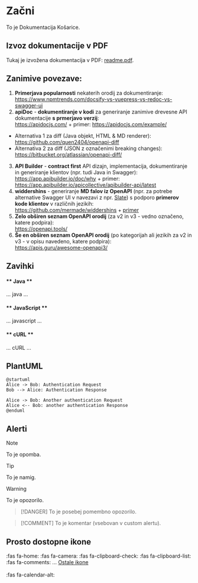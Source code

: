 # Začni

To je Dokumentacija Košarice.

## Izvoz dokumentacije v PDF

Tukaj je izvožena dokumentacija v PDF: <a href="readme.pdf">readme.pdf</a>.


## Zanimive povezave:

1. **Primerjava popularnosti** nekaterih orodij za dokumentiranje: 
<br /> https://www.npmtrends.com/docsify-vs-vuepress-vs-redoc-vs-swagger-ui
2. **apiDoc** - **dokumentiranje v kodi** za generiranje zanimive drevesne API dokumentacije **s prmerjavo verzij**:
<br /> https://apidocjs.com/ + primer: https://apidocjs.com/example/
  - Alternativa 1 za diff (Java objekt, HTML & MD renderer): https://github.com/quen2404/openapi-diff
  - Alternativa 2 za diff (JSON z označenimi breaking changes): https://bitbucket.org/atlassian/openapi-diff/
3. **API Builder** - **contract first** API dizajn, implementacija, dokumentiranje in generiranje klientov (npr. tudi Java in Swagger):
<br /> https://app.apibuilder.io/doc/why + primer: https://app.apibuilder.io/apicollective/apibuilder-api/latest
4. **widdershins** - generiranje **MD falov iz OpenAPI** (npr. za potrebe alternative Swagger UI v navezavi z npr. [Slate](https://github.com/slatedocs/slate)) s podporo **primerov kode klientov** v različnih jezikih:
<br /> https://github.com/mermade/widdershins + [primer](https://camo.githubusercontent.com/6ca9fd1cc1da120cf33028722625c3941b43a03b/68747470733a2f2f6d65726d6164652e6769746875622e696f2f7769646465727368696e732f73637265656e73686f742e706e67)
5. **Zelo obširen seznam OpenAPI orodij** (za v2 in v3 - vedno označeno, katere podpira):
<br /> https://openapi.tools/
6. **Še en obširen seznam OpenAPI orodij** (po kategorijah ali jezikih za v2 in v3 - v opisu navedeno, katere podpira):
<br /> https://apis.guru/awesome-openapi3/

## Zavihki

<!-- tabs:start -->

#### ** Java **

... java ...

#### ** JavaScript **

... javascript ...

#### ** cURL **

... cURL ...

<!-- tabs:end -->


## PlantUML

```plantuml
@startuml
Alice -> Bob: Authentication Request
Bob --> Alice: Authentication Response

Alice -> Bob: Another authentication Request
Alice <-- Bob: another authentication Response
@enduml
```

## Alerti

> [!NOTE]
> To je opomba.

> [!TIP]
> To je namig.

> [!WARNING]
> To je opozorilo.

> [!DANGER]
> To je posebej pomembno opozorilo.

> [!COMMENT]
> To je komentar (vsebovan v custom alertu).

## Prosto dostopne ikone

:fas fa-home:
:fas fa-camera:
:fas fa-clipboard-check:
:fas fa-clipboard-list:
:fas fa-comments:
...
[Ostale ikone](https://fontawesome.com/icons?d=gallery&s=solid&m=free)
<br/>
<br/>
:fas fa-calendar-alt:
<i class="fas fa-calendar-alt" style="font-size:30px; color:red"></i>
<i class="fas fa-calendar-alt" style="font-size:60px; color:blue"></i>
<i class="fas fa-calendar-alt" style="font-size:90px; color:orange"></i>
<i class="fas fa-calendar-alt" style="font-size:120px; color:green"></i>
